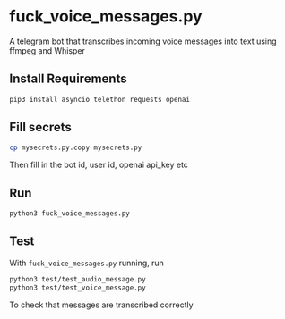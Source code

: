 # fuck_voice_messages.py
A telegram bot that transcribes incoming voice messages into text using ffmpeg and Whisper

## Install Requirements
```bash
pip3 install asyncio telethon requests openai
```

## Fill secrets
```bash
cp mysecrets.py.copy mysecrets.py
```
Then fill in the bot id, user id, openai api_key etc

## Run
```bash
python3 fuck_voice_messages.py
```

## Test
With `fuck_voice_messages.py` running, run 
```bash
python3 test/test_audio_message.py
python3 test/test_voice_message.py
```

To check that messages are transcribed correctly

